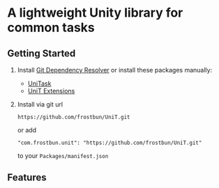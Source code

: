 # A lightweight Unity library for common tasks

## Getting Started

1. Install [Git Dependency Resolver](https://github.com/mob-sakai/GitDependencyResolverForUnity) or install these packages manually:
    - [UniTask](https://github.com/Cysharp/UniTask)
    - [UniT Extensions](https://github.com/frostbun/UniT.Extensions)

2. Install via git url
    ```
    https://github.com/frostbun/UniT.git
    ```
    or add
    ```
    "com.frostbun.unit": "https://github.com/frostbun/UniT.git"
    ```
    to your `Packages/manifest.json`

## Features
